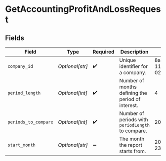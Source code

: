 # GetAccountingProfitAndLossRequest


## Fields

| Field                                             | Type                                              | Required                                          | Description                                       | Example                                           |
| ------------------------------------------------- | ------------------------------------------------- | ------------------------------------------------- | ------------------------------------------------- | ------------------------------------------------- |
| `company_id`                                      | *Optional[str]*                                   | :heavy_check_mark:                                | Unique identifier for a company.                  | 8a210b68-6988-11ed-a1eb-0242ac120002              |
| `period_length`                                   | *Optional[int]*                                   | :heavy_check_mark:                                | Number of months defining the period of interest. | 4                                                 |
| `periods_to_compare`                              | *Optional[int]*                                   | :heavy_check_mark:                                | Number of periods with `periodLength` to compare. | 20                                                |
| `start_month`                                     | *Optional[str]*                                   | :heavy_minus_sign:                                | The month the report starts from.                 | 2022-10-23T00:00:00.000Z                          |